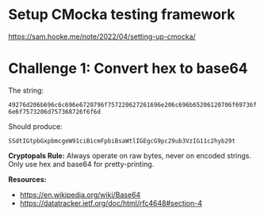 # Setup CMocka testing framework 
https://sam.hooke.me/note/2022/04/setting-up-cmocka/

# Challenge 1: Convert hex to base64

The string:

`49276d206b696c6c696e6720796f757220627261696e206c696b65206120706f69736f6e6f7573206d757368726f6f6d`

Should produce:

`SSdtIGtpbGxpbmcgeW91ciBicmFpbiBsaWtlIGEgcG9pc29ub3VzIG11c2hyb29t`


**Cryptopals Rule:** Always operate on raw bytes, never on encoded strings. Only use hex and base64 for pretty-printing.


**Resources:**
- https://en.wikipedia.org/wiki/Base64
- https://datatracker.ietf.org/doc/html/rfc4648#section-4

